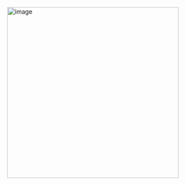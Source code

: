 <img width="398" alt="image" src="https://user-images.githubusercontent.com/55258581/163729421-7a3fc36b-6967-4e70-8421-414e7b54e5fc.png">
